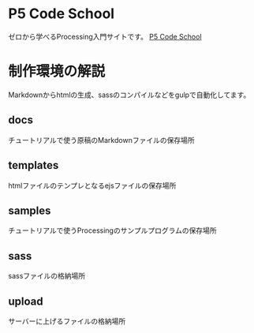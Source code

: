 # P5 Code School
ゼロから学べるProcessing入門サイトです。
[P5 Code School](http://p5codeschool.net/)

# 制作環境の解説
Markdownからhtmlの生成、sassのコンパイルなどをgulpで自動化してます。

## docs
チュートリアルで使う原稿のMarkdownファイルの保存場所

## templates
htmlファイルのテンプレとなるejsファイルの保存場所

## samples
チュートリアルで使うProcessingのサンプルプログラムの保存場所

## sass
sassファイルの格納場所

## upload
サーバーに上げるファイルの格納場所
